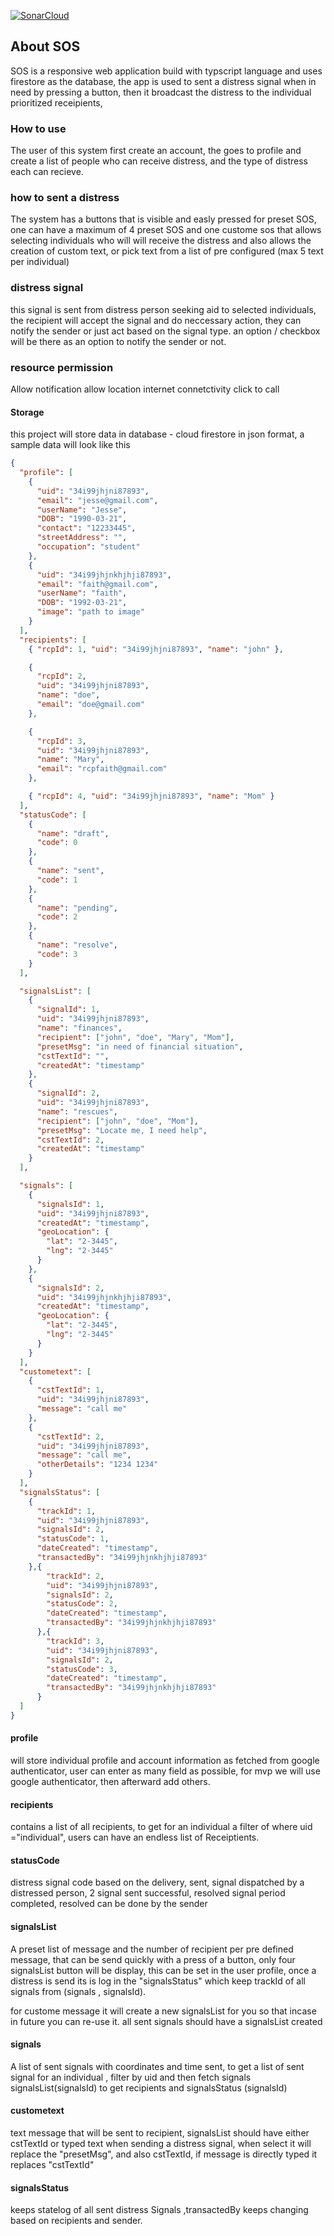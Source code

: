 [![SonarCloud](https://sonarcloud.io/images/project_badges/sonarcloud-white.svg)](https://sonarcloud.io/summary/new_code?id=Jessemwangi_sos)

## About SOS

SOS is a responsive web application build with typscript language and uses firestore as the database, the app is used to sent a distress signal when in need by pressing a button, then it broadcast the distress to the individual prioritized receipients,

### How to use

The user of this system first create an account, the goes to profile and create a list of people who can receive distress, and the type of distress each can recieve.

### how to sent a distress

The system has a buttons that is visible and easly pressed for preset SOS, one can have a maximum of 4 preset SOS and one custome sos that allows selecting individuals who will will receive the distress and also allows the creation of custom text, or pick text from a list of pre configured (max 5 text per individual)

### distress signal

this signal is sent from distress person seeking aid to selected individuals, the recipient will accept the signal and do neccessary action, they can notify the sender or just act based on the signal type. an option / checkbox will be there as an option to notify the sender or not.

### resource permission

Allow notification
allow location
internet connetctivity
click to call

#### Storage

this project will store data in database - cloud firestore in json format, a sample data will look like this

```json
{
  "profile": [
    {
      "uid": "34i99jhjni87893",
      "email": "jesse@gmail.com",
      "userName": "Jesse",
      "DOB": "1990-03-21",
      "contact": "12233445",
      "streetAddress": "",
      "occupation": "student"
    },
    {
      "uid": "34i99jhjnkhjhji87893",
      "email": "faith@gmail.com",
      "userName": "faith",
      "DOB": "1992-03-21",
      "image": "path to image"
    }
  ],
  "recipients": [
    { "rcpId": 1, "uid": "34i99jhjni87893", "name": "john" },

    {
      "rcpId": 2,
      "uid": "34i99jhjni87893",
      "name": "doe",
      "email": "doe@gmail.com"
    },

    {
      "rcpId": 3,
      "uid": "34i99jhjni87893",
      "name": "Mary",
      "email": "rcpfaith@gmail.com"
    },

    { "rcpId": 4, "uid": "34i99jhjni87893", "name": "Mom" }
  ],
  "statusCode": [
    {
      "name": "draft",
      "code": 0
    },
    {
      "name": "sent",
      "code": 1
    },
    {
      "name": "pending",
      "code": 2
    },
    {
      "name": "resolve",
      "code": 3
    }
  ],

  "signalsList": [
    {
      "signalId": 1,
      "uid": "34i99jhjni87893",
      "name": "finances",
      "recipient": ["john", "doe", "Mary", "Mom"],
      "presetMsg": "in need of financial situation",
      "cstTextId": "",
      "createdAt": "timestamp"
    },
    {
      "signalId": 2,
      "uid": "34i99jhjni87893",
      "name": "rescues",
      "recipient": ["john", "doe", "Mom"],
      "presetMsg": "Locate me, I need help",
      "cstTextId": 2,
      "createdAt": "timestamp"
    }
  ],

  "signals": [
    {
      "signalsId": 1,
      "uid": "34i99jhjni87893",
      "createdAt": "timestamp",
      "geoLocation": {
        "lat": "2-3445",
        "lng": "2-3445"
      }
    },
    {
      "signalsId": 2,
      "uid": "34i99jhjnkhjhji87893",
      "createdAt": "timestamp",
      "geoLocation": {
        "lat": "2-3445",
        "lng": "2-3445"
      }
    }
  ],
  "custometext": [
    {
      "cstTextId": 1,
      "uid": "34i99jhjni87893",
      "message": "call me"
    },
    {
      "cstTextId": 2,
      "uid": "34i99jhjni87893",
      "message": "call me",
      "otherDetails": "1234 1234"
    }
  ],
  "signalsStatus": [
    {
      "trackId": 1,
      "uid": "34i99jhjni87893",
      "signalsId": 2,
      "statusCode": 1,
      "dateCreated": "timestamp",
      "transactedBy": "34i99jhjnkhjhji87893"
    },{
        "trackId": 2,
        "uid": "34i99jhjni87893",
        "signalsId": 2,
        "statusCode": 2,
        "dateCreated": "timestamp",
        "transactedBy": "34i99jhjnkhjhji87893"
      },{
        "trackId": 3,
        "uid": "34i99jhjni87893",
        "signalsId": 2,
        "statusCode": 3,
        "dateCreated": "timestamp",
        "transactedBy": "34i99jhjnkhjhji87893"
      }
  ]
}
```

#### profile

will store individual profile and account information as fetched from google authenticator, user can enter as many field as possible,  for mvp we will use google authenticator, then afterward add others.

#### recipients
contains a list of all recipients,  to get for an individual a filter of where uid ="individual", users can have an endless list of Receiptients.

#### statusCode

distress signal code based on the delivery, sent, signal dispatched by a distressed person, 2 signal sent successful, resolved signal period completed, resolved can be done by the sender

#### signalsList

A preset list of message and the number of recipient per pre defined message, that can be send quickly with a press of a button, only four signalsList button will be display, this can be set in the user profile, once a distress is send its is log in the "signalsStatus" which keep trackId of all signals from (signals , signalsId).

for custome message it will create a new signalsList for you so that incase in future you can re-use it. all sent signals should have a signalsList created

#### signals

A list of sent signals with coordinates and time sent, to get a list of sent signal for an individual , filter by uid and then fetch signals signalsList(signalsId) to get recipients and signalsStatus (signalsId)

#### custometext

text message that will be sent to recipient, signalsList should have either cstTextId or typed text when sending a distress signal, when select it will replace the "presetMsg", and also cstTextId, if message is directly typed it replaces "cstTextId"

#### signalsStatus

keeps statelog of all sent distress Signals ,transactedBy keeps changing based on recipients and sender. 